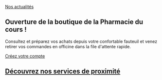 <div class="container hidden-xs">
    <div class="grid">
        <a class="grid-item carre-vert grid-text-right animated flipInY go" href="/Actualites">
           Nos actualités
        </a>
        <div class="grid-item carre-bleu" style="background-image: url('/Skins/Battistela/Img/test2.jpg');"></div>
        <div class="grid-item grid-item--width2 carre-orange grid-text-left">
            <h2>Ouverture de la boutique de la Pharmacie du cours !</h2>
            <p>Consultez et préparez vos achats depuis votre confortable fauteuil et venez retirer vos commandes en officine dans la file d'attente rapide.</p>
        </div>
        <a class="grid-item carre-vert  animated flipInY go delay-500  grid-text-right" href="/Mon-compte">Créez votre compte</a>
        <div class="grid-item grid-item--width2 carre-vert"  style="background-image: url('/Skins/Battistela/Img/test3.jpg');"></div>
        <a class="grid-item carre-bleu animated flipInY go delay-750 grid-text-left" href="/Services"><h2>Découvrez nos services de proximité</h2></a>
        <div class="grid-item grid-item--width2 carre-vert" style="background-image: url('/Skins/Battistela/Img/test1.jpg');"></div>
    </div>
</div>
<script>
    $('.grid').masonry({
        // options
        itemSelector: '.grid-item'/*,
         columnWidth: '20%'*/
    });
</script>